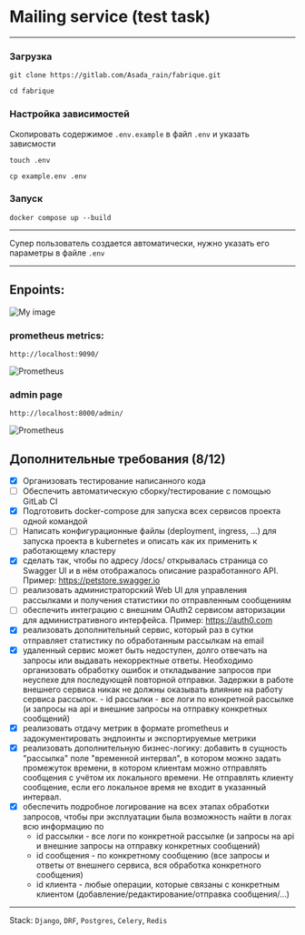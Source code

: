 # Mailing service (test task)

---
### Загрузка
```shell 
git clone https://gitlab.com/Asada_rain/fabrique.git
```
```shell
cd fabrique
```

### Настройка зависимостей

Cкопировать содержимое `.env.example` в файл `.env` и указать зависмости 
```shell
touch .env
````
```
cp example.env .env
```

### Запуск

```shell
docker compose up --build 
```

---
Супер пользователь создается автоматически, нужно указать его параметры в файле `.env`

---

## Enpoints:

![My image](https://i.ibb.co/rdqcsQQ/2023-11-01-07-18-25.png)

### prometheus metrics:

```djangourlpath
http://localhost:9090/
```
![Prometheus](https://i.ibb.co/QM32y6g/2023-11-01-07-26-17.png)

### admin page
```djangourlpath
http://localhost:8000/admin/
```
![Prometheus](https://i.ibb.co/Bq1rFXY/2023-11-01-07-32-58.png)


## Дополнительные требования (8/12)
    
- [x] Организовать тестирование написанного кода
- [ ] Обеспечить автоматическую сборку/тестирование с помощью GitLab CI
- [x] Подготовить docker-compose для запуска всех сервисов проекта одной командой
- [ ] Написать конфигурационные файлы (deployment, ingress, …) для запуска проекта в kubernetes и описать как их применить к работающему кластеру
- [x] сделать так, чтобы по адресу /docs/ открывалась страница со Swagger UI и в нём отображалось описание разработанного API. Пример: https://petstore.swagger.io
- [ ] реализовать администраторский Web UI для управления рассылками и получения статистики по отправленным сообщениям
- [ ] обеспечить интеграцию с внешним OAuth2 сервисом авторизации для административного интерфейса. Пример: https://auth0.com
- [x] реализовать дополнительный сервис, который раз в сутки отправляет статистику по обработанным рассылкам на email
- [x] удаленный сервис может быть недоступен, долго отвечать на запросы или выдавать некорректные ответы. Необходимо организовать обработку ошибок и откладывание запросов при неуспехе для последующей повторной отправки. Задержки в работе внешнего сервиса никак не должны оказывать влияние на работу сервиса рассылок.  - id рассылки - все логи по конкретной рассылке (и запросы на api и внешние запросы на отправку конкретных сообщений)
- [x] реализовать отдачу метрик в формате prometheus и задокументировать эндпоинты и экспортируемые метрики
- [x] реализовать дополнительную бизнес-логику: добавить в сущность "рассылка" поле "временной интервал", в котором можно задать промежуток времени, в котором клиентам можно отправлять сообщения с учётом их локального времени. Не отправлять клиенту сообщение, если его локальное время не входит в указанный интервал.
- [x] обеспечить подробное логирование на всех этапах обработки запросов, чтобы при эксплуатации была возможность найти в логах всю информацию по
  - id рассылки - все логи по конкретной рассылке (и запросы на api и внешние запросы на отправку конкретных сообщений)
  - id сообщения - по конкретному сообщению (все запросы и ответы от внешнего сервиса, вся обработка конкретного сообщения)
  - id клиента - любые операции, которые связаны с конкретным клиентом (добавление/редактирование/отправка сообщения/…)

---

Stack: `Django`, `DRF`, `Postgres`, `Celery`, `Redis`
